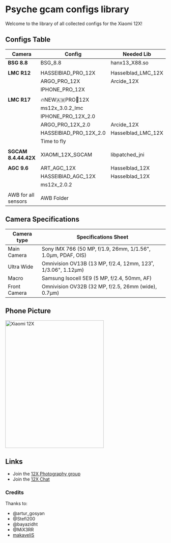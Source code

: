 # Psyche gcam configs library
Welcome to the library of all collected configs for the Xiaomi 12X!

## Configs Table
| Camera | Config | Needed Lib |
| ------ | ------ | ---------- |
| **BSG 8.8** | BSG_8.8 | hanx13_X88.so |
| | | |
| **LMC R12** | HASSElBlAD_PRO_12X | Hasselblad_LMC_12X |
| | ARGO_PRO_12X | Arcide_12X |
| | IPHONE_PRO_12X | |
| | | |
| **LMC R17** | 🔥NEW🇦🇲PRO📸12X | |
| | ms12x_3.0.2_lmc | |
| | IPHONE_PRO_12X_2.0 | |
| | ARGO_PRO_12X_2.0 | Arcide_12X |
| | HASSElBlAD_PRO_12X_2.0 | Hasselblad_LMC_12X |
| | Time to fly | |
| | | |
| **SGCAM 8.4.44.42X** | XIAOMI_12X_SGCAM | libpatched_jni |
| | | |
| **AGC 9.6** | ART_AGC_12X | Hasselblad_12X |
| | HASSElBlAD_AGC_12X | Hasselblad_12X |
| | ms12x_2.0.2 | |
| | | |
|AWB for all sensors | AWB Folder | |

## Camera Specifications
| Camera type | Specifications Sheet |
| ------------- | ------------- |
| Main Camera | Sony IMX 766 (50 MP, f/1.9, 26mm, 1/1.56", 1.0µm, PDAF, OIS) |
| Ultra Wide | Omnivision OV13B (13 MP, f/2.4, 12mm, 123˚, 1/3.06", 1.12µm) |
| Macro | Samsung Isocell 5E9 (5 MP, f/2.4, 50mm, AF) |
| Front Camera | Omnivision OV32B (32 MP, f/2.5, 26mm (wide), 0.7µm) |

## Phone Picture
<picture>
 <img alt="Xiaomi 12X" src="https://fdn2.gsmarena.com/vv/pics/xiaomi/xiaomi-12x-1.jpg" width="308.626198083" height="400">
  </picture>

## Links
- Join the [12X Photography group](https://t.me/Xiaomi12XGlobalPhotography)
- Join the [12X Chat](https://t.me/Xiaomi12XGlobalOfficial)

### Credits
Thanks to:
* @artur_gosyan
* @Stefi200
* @bayazidht
* @MiX3RR
* [makaveliS](https://4pda.to/forum/index.php?showuser=249562) 
